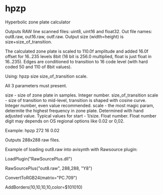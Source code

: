 # hpzp
Hyperbolic zone plate calculator

Outputs RAW line scanned files: uint8, uint16 and float32. Out file names: out8.raw, out16.raw, outf.raw.
Output size (width=height) is size+size_of_transition.

The calculated zone plate is scaled to 110.0f amplitude and added 16.0f offset for 16..235 levels 8bit (16 bit is 256.0 multiplied, float is just float in 16..235).
Edges are conditioned to transition to 16 code level (with hard coded 50 and 110 of 8bit values).

Using: 
hpzp size size_of_transition scale. 

All 3 parameters must present.

size - size of zone plate in samples. Integer number.
size_of_transition scale - size of transition to mid-level, transition is shaped with cosine curve. Integer number, even value recommended.
scale - the most magic param, determite the highest frequency in zone plate. Determined with hand adjusted value. Typical values for start - 1/size. Float number.
Float number digit may depends on OS regional options like 0.02 or 0,02.

Example: hpzp 272 16 0.02

Outputs 288x288 raw files.

Example of loading out8.raw into avisynth with Rawsource plugin:

LoadPlugin("RawSourcePlus.dll")

RawSourcePlus("out8.raw", 288,288, "Y8")

ConvertToRGB24(matrix="PC.709")

AddBorders(10,10,10,10,color=$101010)


